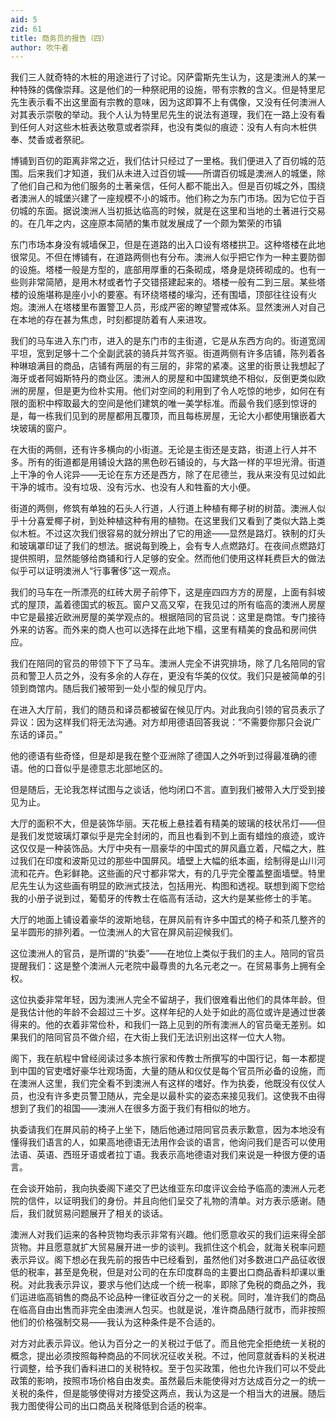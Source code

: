 ```yaml
---
aid: 5
zid: 61
title: 商务员的报告（四）
author: 吹牛者
---
```


我们三人就奇特的木桩的用途进行了讨论。冈萨雷斯先生认为，这是澳洲人的某一种特殊的偶像崇拜。这是他们的一种祭祀用的设施，带有宗教的含义。但是特里尼先生表示看不出这里面有宗教的意味，因为这即算不上有偶像，又没有任何澳洲人对其表示崇敬的举动。我个人认为特里尼先生的说法有道理，我们在一路上没有看到任何人对这些木桩表达敬意或者崇拜，也没有类似的痕迹：没有人有向木桩供奉、焚香或者祭祀。

博铺到百仞的距离非常之近，我们估计只经过了一里格。我们便进入了百仞城的范围。后来我们才知道，我们从未进入过百仞城——所谓百仞城是澳洲人的城堡，除了他们自己和为他们服务的土著亲信，任何人都不能出入。但是百仞城之外，围绕者澳洲人的城堡兴建了一座规模不小的城市。他们称之为东门市场。因为它位于百仞城的东面。据说澳洲人当初抵达临高的时候，就是在这里和当地的土著进行交易的。在几年之内，这座原本简陋的集市就发展成了一个颇为繁荣的市镇

东门市场本身没有城墙保卫，但是在道路的出入口设有塔楼拱卫。这种塔楼在此地很常见。不但在博铺有，在道路两侧也有分布。澳洲人似乎把它作为一种主要防御的设施。塔楼一般是方型的，底部用厚重的石条砌成，塔身是烧砖砌成的。也有一些则非常简陋，是用木材或者竹子交错搭建起来的。塔楼一般有二到三层。某些塔楼的设施堪称是座小小的要塞。有环绕塔楼的壕沟，还有围墙，顶部往往设有火炮。澳洲人在塔楼里布置警卫人员，形成严密的瞭望警戒体系。显然澳洲人对自己在本地的存在甚为焦虑，时刻都提防着有人来进攻。

我们的马车进入东门市，进入的是东门市的主街道，它是从东西方向的。街道宽阔平坦，宽到足够十二个全副武装的骑兵并驾齐驱。街道两侧有许多店铺，陈列着各种琳琅满目的商品，店铺有两层的有三层的，非常的紧凑。这里的街景让我想起了海牙或者阿姆斯特丹的商业区。澳洲人的房屋和中国建筑绝不相似，反倒更类似欧洲的房屋，但是更为俭朴实用。他们对空间的利用到了令人吃惊的地步，如何在有限的面积中榨取最大的空间是他们建筑的唯一美学标准。而最令我们感到惊讶的是，每一栋我们见到的房屋都用瓦覆顶，而且每栋房屋，无论大小都使用镶嵌着大块玻璃的窗户。

在大街的两侧，还有许多横向的小街道。无论是主街还是支路，街道上行人并不多。所有的街道都是用铺设大路的黑色砂石铺设的，与大路一样的平坦光滑。街道上干净的令人诧异——无论在东方还是西方，除了在尼德兰，我从来没有见过如此干净的城市。没有垃圾、没有污水、也没有人和牲畜的大小便。

街道的两侧，修筑有单独的石头人行道，人行道上种植有椰子树的树苗。澳洲人似乎十分喜爱椰子树，到处种植这种有用的植物。在这里我们又看到了类似大路上类似木桩。不过这次我们很容易的就分辨出了它的用途——显然是路灯。铁制的灯头和玻璃罩印证了我们的想法。据说每到晚上，会有专人点燃路灯。在夜间点燃路灯提供照明，显然能够给商铺和行人足够的安全。然而他们使用这样耗费巨大的做法似乎可以证明澳洲人“行事奢侈”这一观点。

我们的马车在一所漂亮的红砖大房子前停下，这是座四四方方的房屋，上面有斜坡式的屋顶，盖着德国式的板瓦。窗户又高又窄，在我见过的所有临高的澳洲人房屋中它是最接近欧洲房屋的美学观点的。根据陪同的官员说：这里是商馆。专门接待外来的访客。而外来的商人也可以选择在此地下榻，这里有精美的食品和房间供应。

我们在陪同的官员的带领下下了马车。澳洲人完全不讲究排场，除了几名陪同的官员和警卫人员之外，没有多余的人存在，更没有华美的仪仗。我们只是被简单的引领到商馆内。随后我们被带到一处小型的候见厅内。

在进入大厅前，我们的随员和译员都被留在候见厅内。对此我向引领的官员表示了异议：因为这样我们将无法沟通。对方却用德语回答我说：“不需要你那只会说广东话的译员。”

他的德语有些奇怪，但是却是我在整个亚洲除了德国人之外听到过得最准确的德语。他的口音似乎是德意志北部地区的。

但是随后，无论我怎样试图与之谈话，他均闭口不言。直到我们被带入大厅受到接见为止。

大厅的面积不大，但是装饰华丽。天花板上悬挂着有精美的玻璃的枝状吊灯——但是我们发觉玻璃灯罩似乎是完全封闭的，而且也看到不到上面有蜡烛的痕迹，或许这仅仅是一种装饰品。大厅中央有一扇豪华的中国式的屏风矗立着，尺幅之大，胜过我们在印度和波斯见过的那些中国屏风。墙壁上大幅的纸本画，绘制得是山川河流和花卉。色彩鲜艳。这些画的尺寸都非常大，有的几乎完全覆盖整面墙壁。特里尼先生认为这些画有明显的欧洲式技法，包括用光、构图和透视。联想到阁下您给我的小册子说到过，葡萄牙的传教士在临高有活动，这大约是某些修士的手笔。

大厅的地面上铺设着豪华的波斯地毯，在屏风前有许多中国式的椅子和茶几整齐的呈半圆形的排列着。一位澳洲人的大官在屏风前迎候我们。

这位澳洲人的官员，是所谓的“执委”——在地位上类似于我们的主人。陪同的官员提醒我们：这是整个澳洲人元老院中最尊贵的九名元老之一。在贸易事务上拥有全权。

这位执委非常年轻，因为澳洲人完全不留胡子，我们很难看出他们的具体年龄。但是我估计他的年龄不会超过三十岁。这样年纪的人处于如此的高位或许是通过世袭得来的。他的衣着非常俭朴，和我们一路上见到的所有澳洲人的官员毫无差别。如果我们的陪同官员不做介绍，在大街上我们无法识别出这样一位大人物。

阁下，我在航程中曾经阅读过多本旅行家和传教士所撰写的中国行记，每一本都提到中国的官吏嗜好豪华壮观场面，大量的随从和仪仗是每个官员所必备的设施，而在澳洲人这里，我们完全看不到澳洲人有这样的嗜好。作为执委，他既没有仪仗人员，也没有许多吏员警卫随从，完全是以最朴实的姿态来接见我们。这使我不由得想到了我们的祖国——澳洲人在很多方面于我们有相似的地方。

执委请我们在屏风前的椅子上坐下，随后他通过陪同官员表示歉意，因为本地没有懂得我们语言的人，如果高地德语无法用作会谈的语言，他询问我们是否可以使用法语、英语、西班牙语或者拉丁语。我表示高地德语对我们来说是一种很方便的语言。

在会谈开始前，我向执委阁下递交了巴达维亚东印度评议会给予临高的澳洲人元老院的信件，以证明我们的身份。并且向他们呈交了礼物的清单。对方表示感谢。随后，我们就贸易问题展开了相关的谈话。

澳洲人对我们运来的各种货物均表示非常有兴趣。他们愿意收买的我们运来得全部货物。并且愿意就扩大贸易展开进一步的谈判。我抓住这个机会，就海关税率问题表示异议。阁下想必在我先前的报告中已经看到，虽然他们对多数进口产品征收很低的税率，甚至是免税，但是对公司的在东印度群岛的主要出口商品香料却课以重税。对此我表示异议，要求与他们达成一个统一税率，即除了免税的商品之外，我们运进临高销售的商品不论品种一律征收百分之一的关税。同时，准许我们的商品在临高自由出售而非完全由澳洲人包买。也就是说，准许商品随行就市，而非按照他们的价格强制交易——我认为这种条件是不合适的。

对方对此表示异议。他认为百分之一的关税过于低了。而且他完全拒绝统一关税的概念，提出必须按照每种商品的不同状况征收关税。不过，他同意就香料的关税进行调整，给予我们香料进口的关税特权。至于包买政策，他也允许我们可以不受此政策的影响，按照市场价格自由发卖。虽然最后未能使得对方达成百分之一的统一关税的条件，但是能够使得对方接受这两点，我认为这是一个相当大的进展。随后我力图使得公司的出口商品关税降低到合适的税率。
